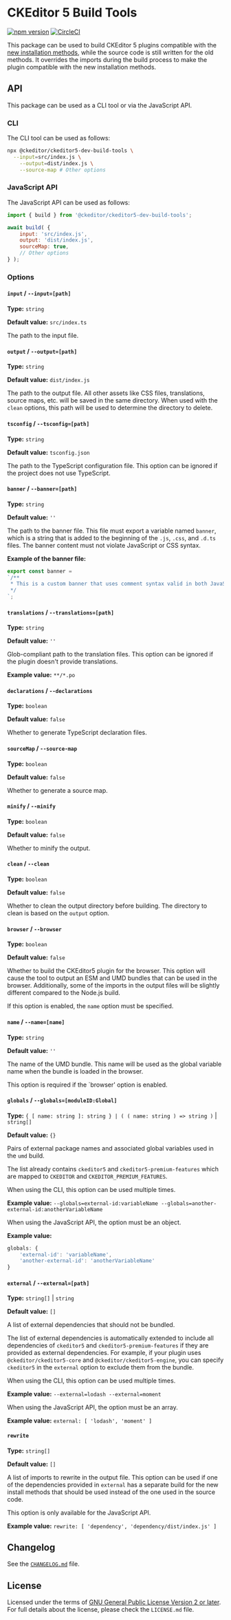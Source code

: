 CKEditor 5 Build Tools
====================

[![npm version](https://badge.fury.io/js/%40ckeditor%2Fckeditor5-dev-build-tools.svg)](https://www.npmjs.com/package/@ckeditor/ckeditor5-dev-build-tools)
[![CircleCI](https://circleci.com/gh/ckeditor/ckeditor5-dev.svg?style=shield)](https://app.circleci.com/pipelines/github/ckeditor/ckeditor5-dev?branch=master)

This package can be used to build CKEditor 5 plugins compatible with the [new installation methods](https://github.com/ckeditor/ckeditor5/issues/15502), while the source code is still written for the old methods. It overrides the imports during the build process to make the plugin compatible with the new installation methods.

## API

This package can be used as a CLI tool or via the JavaScript API.

### CLI

The CLI tool can be used as follows:

```bash
npx @ckeditor/ckeditor5-dev-build-tools \
  --input=src/index.js \
	--output=dist/index.js \
	--source-map # Other options
```

### JavaScript API

The JavaScript API can be used as follows:

```javascript
import { build } from '@ckeditor/ckeditor5-dev-build-tools';

await build( {
	input: 'src/index.js',
	output: 'dist/index.js',
	sourceMap: true,
	// Other options
} );
```

### Options

#### `input` / `--input=[path]`

**Type:** `string`

**Default value:** `src/index.ts`

The path to the input file.

#### `output` / `--output=[path]`

**Type:** `string`

**Default value:** `dist/index.js`

The path to the output file. All other assets like CSS files, translations, source maps, etc. will be saved in the same directory. When used with the `clean` options, this path will be used to determine the directory to delete.

#### `tsconfig` / `--tsconfig=[path]`

**Type:** `string`

**Default value:** `tsconfig.json`

The path to the TypeScript configuration file. This option can be ignored if the project does not use TypeScript.

#### `banner` / `--banner=[path]`

**Type:** `string`

**Default value:** `''`

The path to the banner file. This file must export a variable named `banner`, which is a string that is added to the beginning of the `.js`, `.css`, and `.d.ts` files. The banner content must not violate JavaScript or CSS syntax.

**Example of the banner file:**

```javascript
export const banner =
`/**
 * This is a custom banner that uses comment syntax valid in both JavaScript and CSS.
 */
`;
```

#### `translations` / `--translations=[path]`

**Type:** `string`

**Default value:** `''`

Glob-compliant path to the translation files. This option can be ignored if the plugin doesn't provide translations.

**Example value:** `**/*.po`

#### `declarations` / `--declarations`

**Type:** `boolean`

**Default value:** `false`

Whether to generate TypeScript declaration files.

#### `sourceMap` / `--source-map`

**Type:** `boolean`

**Default value:** `false`

Whether to generate a source map.

#### `minify` / `--minify`

**Type:** `boolean`

**Default value:** `false`

Whether to minify the output.

#### `clean` / `--clean`

**Type:** `boolean`

**Default value:** `false`

Whether to clean the output directory before building. The directory to clean is based on the `output` option.

#### `browser` / `--browser`

**Type:** `boolean`

**Default value:** `false`

Whether to build the CKEditor5 plugin for the browser. This option will cause the tool to output an ESM and UMD bundles that can be used in the browser. Additionally, some of the imports in the output files will be slightly different compared to the Node.js build.

If this option is enabled, the `name` option must be specified.

#### `name` / `--name=[name]`

**Type:** `string`

**Default value:** `''`

The name of the UMD bundle. This name will be used as the global variable name when the bundle is loaded in the browser.

This option is required if the `browser' option is enabled.

#### `globals` / `--globals=[moduleID:Global]`

**Type:** `{ [ name: string ]: string } | ( ( name: string ) => string )` | `string[]`

**Default value:** `{}`

Pairs of external package names and associated global variables used in the `umd` build.

The list already contains `ckeditor5` and `ckeditor5-premium-features` which are mapped to `CKEDITOR` and `CKEDITOR_PREMIUM_FEATURES`.

When using the CLI, this option can be used multiple times.

**Example value:** `--globals=external-id:variableName --globals=another-external-id:anotherVariableName`

When using the JavaScript API, the option must be an object.

**Example value:**
```js
globals: {
	'external-id': 'variableName',
	'another-external-id': 'anotherVariableName'
}
```

#### `external` / `--external=[path]`

**Type:** `string[]` | `string`

**Default value:** `[]`

A list of external dependencies that should not be bundled.

The list of external dependencies is automatically extended to include all dependencies of `ckeditor5` and `ckeditor5-premium-features` if they are provided as external dependencies. For example, if your plugin uses `@ckeditor/ckeditor5-core` and `@ckeditor/ckeditor5-engine`, you can specify `ckeditor5` in the `external` option to exclude them from the bundle.

When using the CLI, this option can be used multiple times.

**Example value:** `--external=lodash --external=moment`

When using the JavaScript API, the option must be an array.

**Example value:** `external: [ 'lodash', 'moment' ]`

#### `rewrite`

**Type:** `string[]`

**Default value:** `[]`

A list of imports to rewrite in the output file. This option can be used if one of the dependencies provided in `external` has a separate build for the new install methods that should be used instead of the one used in the source code.

This option is only available for the JavaScript API.

**Example value:** `rewrite: [ 'dependency', 'dependency/dist/index.js' ]`

## Changelog

See the [`CHANGELOG.md`](https://github.com/ckeditor/ckeditor5-dev/blob/master/packages/ckeditor5-dev-bump-year/CHANGELOG.md) file.

## License

Licensed under the terms of [GNU General Public License Version 2 or later](http://www.gnu.org/licenses/gpl.html). For full details about the license, please check the `LICENSE.md` file.

